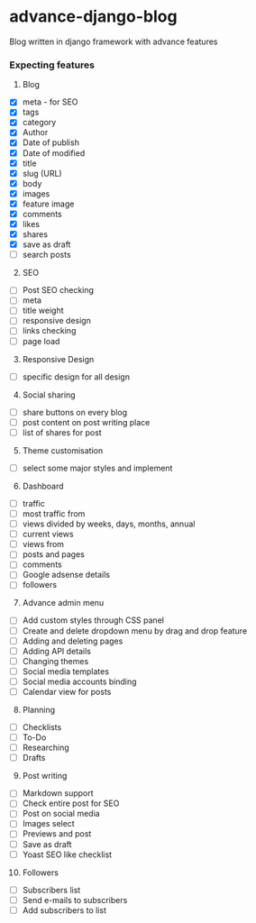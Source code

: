 # advance-django-blog
Blog written in django framework with advance features

### Expecting features
1. Blog
  * [X] meta - for SEO
  * [X] tags
  * [X] category
  * [X] Author
  * [X] Date of publish
  * [X] Date of modified
  * [X] title
  * [X] slug (URL)
  * [X] body
  * [X] images
  * [X] feature image
  * [X] comments
  * [X] likes
  * [X] shares
  * [X] save as draft
  * [ ] search posts
2. SEO
  * [ ] Post SEO checking
  * [ ] meta
  * [ ] title weight
  * [ ] responsive design
  * [ ] links checking
  * [ ] page load
3. Responsive Design
  * [ ] specific design for all design
4. Social sharing
  * [ ] share buttons on every blog
  * [ ] post content on post writing place
  * [ ] list of shares for post
5. Theme customisation
  * [ ] select some major styles and implement
6. Dashboard
  * [ ] traffic
  * [ ] most traffic from
  * [ ] views divided by weeks, days, months, annual
  * [ ] current views
  * [ ] views from
  * [ ] posts and pages
  * [ ] comments
  * [ ] Google adsense details
  * [ ] followers
7. Advance admin menu
  * [ ] Add custom styles through CSS panel
  * [ ] Create and delete dropdown menu by drag and drop feature
  * [ ] Adding and deleting pages
  * [ ] Adding API details
  * [ ] Changing themes
  * [ ] Social media templates
  * [ ] Social media accounts binding
  * [ ] Calendar view for posts
8. Planning
  * [ ] Checklists
  * [ ] To-Do
  * [ ] Researching
  * [ ] Drafts
9. Post writing
  * [ ] Markdown support
  * [ ] Check entire post for SEO
  * [ ] Post on social media
  * [ ] Images select
  * [ ] Previews and post
  * [ ] Save as draft
  * [ ] Yoast SEO like checklist
10. Followers
  * [ ] Subscribers list
  * [ ] Send e-mails to subscribers
  * [ ] Add subscribers to list
